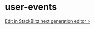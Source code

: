 # user-events

[Edit in StackBlitz next generation editor ⚡️](https://stackblitz.com/~/github.com/SheikhSaad/user-events)